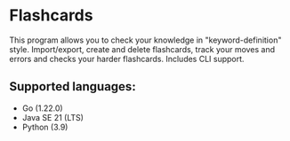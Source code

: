 # Flashcards
This program allows you to check your knowledge in "keyword-definition" style. Import/export, create and delete flashcards, track your moves and errors and checks your harder flashcards. Includes CLI support.

## Supported languages:
- Go (1.22.0)
- Java SE 21 (LTS)
- Python (3.9)
